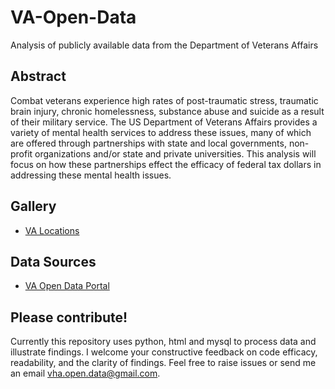 # VA-Open-Data
Analysis of publicly available data from the Department of Veterans Affairs

## Abstract
Combat veterans experience high rates of post-traumatic stress, traumatic brain injury, chronic homelessness,
substance abuse and suicide as a result of their military service. The US Department of Veterans Affairs provides a 
variety of mental health services to address these issues, many of which are offered through partnerships with state and local
governments, non-profit organizations and/or state and private universities. This analysis will focus on how these partnerships
effect the efficacy of federal tax dollars in addressing these mental health issues.

## Gallery
- [VA Locations](https://leggitta.github.io/va_locations.html)

## Data Sources
- [VA Open Data Portal](https://www.va.gov/data/)

## Please contribute!
Currently this repository uses python, html and mysql to process data and illustrate findings. I welcome your constructive
feedback on code efficacy, readability, and the clarity of findings. Feel free to raise issues or send me an email vha.open.data@gmail.com.
